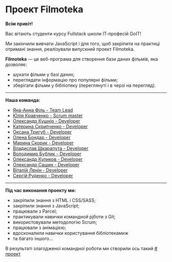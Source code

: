 # Проект Filmoteka

**Всім привіт!**

Вас вітають студенти курсу Fullstack школи ІТ-професій GoIT!

Ми закінчили вивчати JavaScript і для того, щоб закріпити на практиці отримані
знання, реалізували випускний проект Filmoteka.

**Filmoteka** — це веб-програма для створення бази даних фільмів, яка дозволяє:

- шукати фільми у базі даних;
- переглядати інформацію про популярні фільми;
- зберігати фільми у бібліотеку (переглянуті і в черзі на перегляд).

---

**Наша команда:**

- [Яна-Анна Філь - Team Lead](https://github.com/iankaFil)
- [Юлія Кравченко - Scrum master](https://github.com/iankaFil)
- [Олександр Кушнір - Developer](https://github.com/iankaFil)
- [Катерина Скрипченко - Developer](https://github.com/iankaFil)
- [Оксана Тригуб - Developer](https://github.com/iankaFil)
- [Олена Бондар - Developer](https://github.com/iankaFil)
- [Марина Скорик - Developer](https://github.com/iankaFil)
- [Владислав Шкарапута - Developer](https://github.com/iankaFil)
- [Володимир Бублик - Developer](https://github.com/iankaFil)
- [Олександр Куликов - Developer](https://github.com/iankaFil)
- [Олександр Сашин - Developer](https://github.com/iankaFil)
- [Віталій Ленін - Developer](https://github.com/iankaFil)
- [Сергій Руденко - Developer](https://github.com/iankaFil)

---

**Під час виконання проекту ми:**

- закріпили знання з HTML і CSS/SASS;
- закріпили знання з JavaScript;
- працювали з Parcel;
- практикували навички командной рjботи з Git;
- використовували методологію Scrum;
- працювали з анімацією;
- вдосконалили навички користування бібліотекамиж
- та багато іншого...

В результаті злагодженої командної роботи ми створили ось такий [# проект](https://iankafil.github.io/project-group-5-js/)
